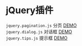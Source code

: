 # jQuery插件

`jquery.pagination.js`  分页 [DEMO](http://maxiaoxiang.com/jQuery-plugins/pagination/index.html)
</br>
`jquery.dialog.js`      对话框 [DEMO](http://maxiaoxiang.com/jQuery-plugins/dialog/index.html)
</br>
`jquery.tips.js`        提示框 [DEMO](http://maxiaoxiang.com/jQuery-plugins/tips/index.html)
